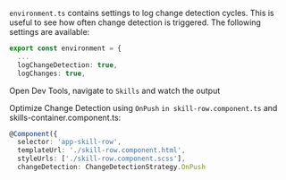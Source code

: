 `environment.ts` contains settings to log change detection cycles. This is useful to see how often change detection is triggered. The following settings are available:

```typescript
export const environment = {
  ...
  logChangeDetection: true,
  logChanges: true,
```
Open Dev Tools, navigate to `Skills` and watch the output

Optimize Change Detection using `OnPush` `in skill-row.component.ts` and skills-container.component.ts:

```typescript
@Component({
  selector: 'app-skill-row',
  templateUrl: './skill-row.component.html',
  styleUrls: ['./skill-row.component.scss'],
  changeDetection: ChangeDetectionStrategy.OnPush
```